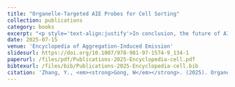 ```yaml
---
title: "Organelle-Targeted AIE Probes for Cell Sorting"
collection: publications
category: books
excerpt: "<p style='text-align:justify'>In conclusion, the future of AIE organelle-targeted probes in cell sorting is bright. As research continues to advance, we can expect to see significant improvements in probe design, integration with other technologies, and clinical applications. These advancements will have a profound impact on various fields, including cell biology, medicine, and biotechnology.</p><img src='/images/GA/Publications-2025-Encyclopedia-cell.jpg' style='width: 400px; border-radius: 20px; display: block; margin: 0 auto;'>"
date: 2025-07-15
venue: 'Encyclopedia of Aggregation-Induced Emission'
slidesurl: https://doi.org/10.1007/978-981-97-1574-9_134-1
paperurl: /files/pdf/Publications-2025-Encyclopedia-cell.pdf
bibtexurl: /files/bib/Publications-2025-Encyclopedia-cell.bib
citation: 'Zhang, Y., <em><strong>Gong, W</em></strong>. (2025). Organelle-Targeted AIE Probes for Cell Sorting. In: Tang, B.Z., Zhao, Z., Qiu, Z. (eds) Encyclopedia of Aggregation-Induced Emission. Springer, Singapore. https://doi.org/10.1007/978-981-97-1574-9_134-1'
---
```


